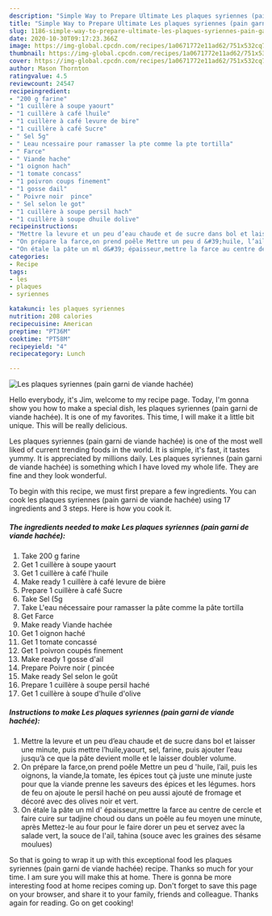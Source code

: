 ```yaml
---
description: "Simple Way to Prepare Ultimate Les plaques syriennes (pain garni de viande hachée)"
title: "Simple Way to Prepare Ultimate Les plaques syriennes (pain garni de viande hachée)"
slug: 1186-simple-way-to-prepare-ultimate-les-plaques-syriennes-pain-garni-de-viande-hachee
date: 2020-10-30T09:17:23.366Z
image: https://img-global.cpcdn.com/recipes/1a0671772e11ad62/751x532cq70/les-plaques-syriennes-pain-garni-de-viande-hachee-photo-principale-de-la-recette.jpg
thumbnail: https://img-global.cpcdn.com/recipes/1a0671772e11ad62/751x532cq70/les-plaques-syriennes-pain-garni-de-viande-hachee-photo-principale-de-la-recette.jpg
cover: https://img-global.cpcdn.com/recipes/1a0671772e11ad62/751x532cq70/les-plaques-syriennes-pain-garni-de-viande-hachee-photo-principale-de-la-recette.jpg
author: Mason Thornton
ratingvalue: 4.5
reviewcount: 24547
recipeingredient:
- "200 g farine"
- "1 cuillère à soupe yaourt"
- "1 cuillère à café lhuile"
- "1 cuillère à café levure de bire"
- "1 cuillère à café Sucre"
- " Sel 5g"
- " Leau ncessaire pour ramasser la pte comme la pte tortilla"
- " Farce"
- " Viande hache"
- "1 oignon hach"
- "1 tomate concass"
- "1 poivron coups finement"
- "1 gosse dail"
- " Poivre noir  pince"
- " Sel selon le got"
- "1 cuillère à soupe persil hach"
- "1 cuillère à soupe dhuile dolive"
recipeinstructions:
- "Mettre la levure et un peu d’eau chaude et de sucre dans bol et laisser une minute, puis mettre l’huile,yaourt, sel, farine, puis ajouter l’eau jusqu’à ce que la pâte devient molle et le laisser doubler volume."
- "On prépare la farce,on prend poêle Mettre un peu d &#39;huile, l’ail, puis les oignons, la viande,la tomate, les épices tout çà juste une minute juste pour que la viande prenne les saveurs des épices et les légumes. hors de feu on ajoute le persil haché on peu aussi ajouté de fromage et décoré avec des olives noir et vert."
- "On étale la pâte un ml d&#39; épaisseur,mettre la farce au centre de cercle et faire cuire sur tadjine choud ou dans un poêle au feu moyen une minute, après Mettez-le au four pour le faire dorer un peu et servez avec la salade vert, la souce de l&#39;ail, tahina (souce avec les graines des sésame moulues)"
categories:
- Recipe
tags:
- les
- plaques
- syriennes

katakunci: les plaques syriennes 
nutrition: 208 calories
recipecuisine: American
preptime: "PT36M"
cooktime: "PT58M"
recipeyield: "4"
recipecategory: Lunch

---
```



![Les plaques syriennes (pain garni de viande hachée)](https://img-global.cpcdn.com/recipes/1a0671772e11ad62/751x532cq70/les-plaques-syriennes-pain-garni-de-viande-hachee-photo-principale-de-la-recette.jpg)

Hello everybody, it's Jim, welcome to my recipe page. Today, I'm gonna show you how to make a special dish, les plaques syriennes (pain garni de viande hachée). It is one of my favorites. This time, I will make it a little bit unique. This will be really delicious.

Les plaques syriennes (pain garni de viande hachée) is one of the most well liked of current trending foods in the world. It is simple, it's fast, it tastes yummy. It is appreciated by millions daily. Les plaques syriennes (pain garni de viande hachée) is something which I have loved my whole life. They are fine and they look wonderful.




To begin with this recipe, we must first prepare a few ingredients. You can cook les plaques syriennes (pain garni de viande hachée) using 17 ingredients and 3 steps. Here is how you cook it.

<!--inarticleads1-->

##### The ingredients needed to make Les plaques syriennes (pain garni de viande hachée):

1. Take 200 g farine
1. Get 1 cuillère à soupe yaourt
1. Get 1 cuillère à café l&#39;huile
1. Make ready 1 cuillère à café levure de bière
1. Prepare 1 cuillère à café Sucre
1. Take  Sel (5g
1. Take  L&#39;eau nécessaire pour ramasser la pâte comme la pâte tortilla
1. Get  Farce
1. Make ready  Viande hachée
1. Get 1 oignon haché
1. Get 1 tomate concassé
1. Get 1 poivron coupés finement
1. Make ready 1 gosse d&#39;ail
1. Prepare  Poivre noir ( pincée
1. Make ready  Sel selon le goût
1. Prepare 1 cuillère à soupe persil haché
1. Get 1 cuillère à soupe d&#39;huile d&#39;olive




<!--inarticleads2-->

##### Instructions to make Les plaques syriennes (pain garni de viande hachée):

1. Mettre la levure et un peu d’eau chaude et de sucre dans bol et laisser une minute, puis mettre l’huile,yaourt, sel, farine, puis ajouter l’eau jusqu’à ce que la pâte devient molle et le laisser doubler volume.
1. On prépare la farce,on prend poêle Mettre un peu d &#39;huile, l’ail, puis les oignons, la viande,la tomate, les épices tout çà juste une minute juste pour que la viande prenne les saveurs des épices et les légumes. hors de feu on ajoute le persil haché on peu aussi ajouté de fromage et décoré avec des olives noir et vert.
1. On étale la pâte un ml d&#39; épaisseur,mettre la farce au centre de cercle et faire cuire sur tadjine choud ou dans un poêle au feu moyen une minute, après Mettez-le au four pour le faire dorer un peu et servez avec la salade vert, la souce de l&#39;ail, tahina (souce avec les graines des sésame moulues)




So that is going to wrap it up with this exceptional food les plaques syriennes (pain garni de viande hachée) recipe. Thanks so much for your time. I am sure you will make this at home. There is gonna be more interesting food at home recipes coming up. Don't forget to save this page on your browser, and share it to your family, friends and colleague. Thanks again for reading. Go on get cooking!
